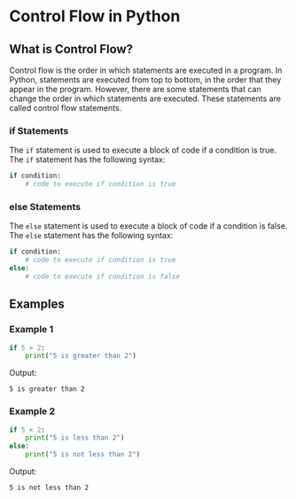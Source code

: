 # Control Flow in Python

## What is Control Flow?

Control flow is the order in which statements are executed in a program. In Python, statements are executed from top to bottom, in the order that they appear in the program. However, there are some statements that can change the order in which statements are executed. These statements are called control flow statements.

### if Statements

The `if` statement is used to execute a block of code if a condition is true. The `if` statement has the following syntax:

```python
if condition:
    # code to execute if condition is true
```

### else Statements

The `else` statement is used to execute a block of code if a condition is false. The `else` statement has the following syntax:

```python
if condition:
    # code to execute if condition is true
else:
    # code to execute if condition is false
```

## Examples

### Example 1

```python
if 5 > 2:
    print("5 is greater than 2")
```

Output:

```
5 is greater than 2
```

### Example 2

```python
if 5 < 2:
    print("5 is less than 2")
else:
    print("5 is not less than 2")
```

Output:

```
5 is not less than 2
```